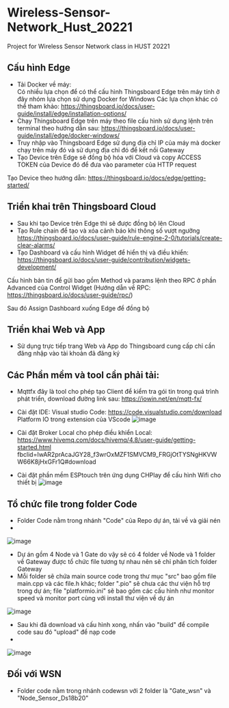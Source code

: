 # Wireless-Sensor-Network_Hust_20221
Project for Wireless Sensor Network class in HUST 20221
## Cấu hình Edge
- Tải Docker về máy:  
Có nhiều lựa chọn để có thể cấu hình Thingsboard Edge trên máy tính ở đây nhóm lựa chọn sử dụng Docker for Windows
Các lựa chọn khác có thể tham khảo:
https://thingsboard.io/docs/user-guide/install/edge/installation-options/
- Chạy Thingsboard Edge trên máy theo file cấu hình sử dụng lệnh trên terminal theo hướng dẫn sau: https://thingsboard.io/docs/user-guide/install/edge/docker-windows/ 
- Truy nhập vào Thingsboard Edge sử dụng địa chỉ IP của máy mà docker chạy trên máy đó và sử dụng địa chỉ đó để kết nối Gateway
- Tạo Device trên Edge sẽ đồng bộ hóa với Cloud và copy ACCESS TOKEN của Device đó để đưa vào parameter của HTTP request

Tạo Device theo hướng dẫn: https://thingsboard.io/docs/edge/getting-started/
## Triển khai trên Thingsboard Cloud
- Sau khi tạo Device trên Edge thì sẽ được đồng bộ lên Cloud
- Tạo Rule chain để tạo và xóa cảnh báo khi thông số vượt ngưỡng https://thingsboard.io/docs/user-guide/rule-engine-2-0/tutorials/create-clear-alarms/
- Tạo Dashboard và cấu hình Widget để hiển thị và điều khiển: https://thingsboard.io/docs/user-guide/contribution/widgets-development/

Cấu hình bản tin để gửi bao gồm Method và params lệnh theo RPC ở phần Advanced của Control Widget (Hướng dẫn về RPC: https://thingsboard.io/docs/user-guide/rpc/)

Sau đó Assign Dashboard xuống Edge để đồng bộ 
## Triển khai Web và App
- Sử dụng trực tiếp trang Web và App do Thingsboard cung cấp chỉ cần đăng nhập vào tài khoản đã đăng ký


## Các Phần mềm và tool cần phải tải: 
- Mqttfx đây là tool cho phép tạo Client để kiểm tra gói tin trong quá trình phát triển, download đường link sau: https://iowin.net/en/mqtt-fx/
- Cài đặt IDE: Visual studio Code: https://code.visualstudio.com/download
               Platform IO trong extension của VScode
               ![image](https://user-images.githubusercontent.com/83686238/220578152-81848072-4d1e-48d4-9e55-b734bb5bd84f.png)

- Cài đặt Broker Local cho phép điều khiển Local: https://www.hivemq.com/docs/hivemq/4.8/user-guide/getting-started.html
fbclid=IwAR2prAcaJGY28_f3wrOxMZF1SMVCM9_FRGjOtTYSNgHKVWW66K8jHxGFr1Q#download
- Cài đặt phần mềm ESPtouch trên ứng dụng CHPlay để cấu hình Wifi cho thiết bị 
![image](https://user-images.githubusercontent.com/83686238/220579249-fb2c75d6-e7e8-47e9-b4f0-1ba0b838ecde.png)

## Tổ chức file trong folder Code
- Folder Code nằm trong nhánh "Code" của Repo dự án, tải về và giải nén
- 
![image](https://user-images.githubusercontent.com/83686238/220580238-cc6245a1-dc44-4507-b863-d7bd55901ad6.png)

- Dự án gồm 4 Node và 1 Gate do vậy sẽ có 4 folder về Node và 1 folder về Gateway được tổ chức file tương tự nhau nên sẽ chỉ phân tích folder Gateway
- Mỗi folder sẽ chứa main source code trong thư mục "src" bao gồm file main.cpp và các file.h khác; folder ".pio" sẽ chưa các thư viện hỗ trợ trong dự án; file "platformio.ini" sẽ bao gồm các cấu hình như monitor speed và monitor port cùng với install thư viện về dự án

![image](https://user-images.githubusercontent.com/83686238/220577655-75e574f0-ccc3-4ff4-8af0-9df44f0e8674.png)

- Sau khi đã download và cấu hình xong, nhấn vào "build" để compile code sau đó "upload" để nạp code
- 
![image](https://user-images.githubusercontent.com/83686238/220578524-87e6995f-822d-4aa7-9b8d-f78b24f5611a.png)

## Đối với WSN
- Folder code nằm trong nhánh codewsn với 2 folder là "Gate_wsn" và "Node_Sensor_Ds18b20"
